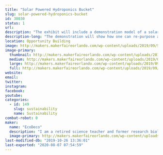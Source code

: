 ```yaml
---
title: "Solar Powered Hydroponics Bucket"
slug: solar-powered-hydroponics-bucket
id: 38030
status: 1
url: 
description: "The exhibit will include a demonstration model of a solar powered hydroponics bucket system for growth of vegetable and herb plants. "
description-long: "The demonstration will show how one can re-purpose a food grade quality five gallon bucket to a hydroponics growth system. The system can be used as a set and forget hydroponic system, but with the addition of solar power more nutrient demanding crops, such as tomatoes and peppers can be grown more successfully. The system will be set up using Hydroton clay pebbles as the growth medium. A solar powered fountain pump powers a drip system that pumps nutrient solution over the plant roots. This solar powered hydroponic growth system can be reused multiple times and provide a means to grow vegetables in a relatively easy, cost effective and water conserving manner."
location: Opportunity Building
image: http://makers.makerfaireorlando.com/wp-content/uploads/2019/09/Solar-Powered-Hydroponics-1-1024x576.jpg
image-primary:
  thumbnail: http://makers.makerfaireorlando.com/wp-content/uploads/2019/09/Solar-Powered-Hydroponics-1-150x150.jpg
  medium: http://makers.makerfaireorlando.com/wp-content/uploads/2019/09/Solar-Powered-Hydroponics-1-300x169.jpg
  large: http://makers.makerfaireorlando.com/wp-content/uploads/2019/09/Solar-Powered-Hydroponics-1-1024x576.jpg
  full: http://makers.makerfaireorlando.com/wp-content/uploads/2019/09/Solar-Powered-Hydroponics-1.jpg
website: 
email: 
twitter: 
instagram: 
facebook: 
youtube: 
categories:
  - id: 149
    slug: sustainability
    name: Sustainability
combat-robot: 0
maker:
  name: "EcoDeco"
  description: "I am a retired science teacher and former research biologist. In my retirement, I have explored a number of interests, gardening being one of them. In 2013, I became a master gardener for Seminole county. I have been involved in a variety of projects and one of my favorites is \"set and forget\" hydroponics. With this interest and my passion for promoting recycling, I have put a different spin on the method in an attempt to make it visually appealing and practical for anyone to grow their own food. "
  image-primary: http://makers.makerfaireorlando.com/wp-content/uploads/2019/08/DSC_1348-683x1024.jpg
last-modified-db: "2019-10-26 13:36:01"
last-exported: "2020-08-07 07:54:59"
---
```

